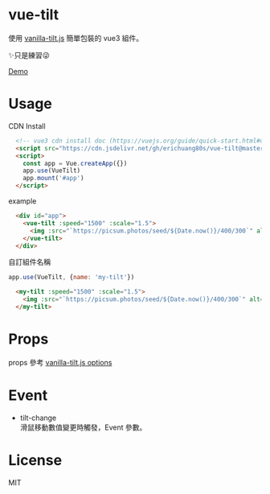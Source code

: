 # vue-tilt
使用 [vanilla-tilt.js](https://github.com/micku7zu/vanilla-tilt.js) 簡單包裝的 vue3 組件。

✨只是練習😜

[Demo](https://erichuang80s.github.io/vue-tilt/test/)

# Usage
CDN Install
```html
  <!-- vue3 cdn install doc (https://vuejs.org/guide/quick-start.html#using-vue-from-cdn ) -->
  <script src="https://cdn.jsdelivr.net/gh/erichuang80s/vue-tilt@master/dist/vue-tilt.js"></script>
  <script>
    const app = Vue.createApp({})
    app.use(VueTilt)
    app.mount('#app')
  </script>
```

example
```html
  <div id="app">
    <vue-tilt :speed="1500" :scale="1.5">
      <img :src="`https://picsum.photos/seed/${Date.now()}/400/300`" alt="picsum">
    </vue-tilt>
  </div>

```

自訂組件名稱
```javascript
app.use(VueTilt, {name: 'my-tilt'})
```

```html
  <my-tilt :speed="1500" :scale="1.5">
    <img :src="`https://picsum.photos/seed/${Date.now()}/400/300`" alt="picsum">
  </my-tilt>
```

# Props
props 參考 [vanilla-tilt.js options](https://github.com/micku7zu/vanilla-tilt.js#options)

# Event
- tilt-change\
  滑鼠移動數值變更時觸發，Event 參數。


# License
MIT

